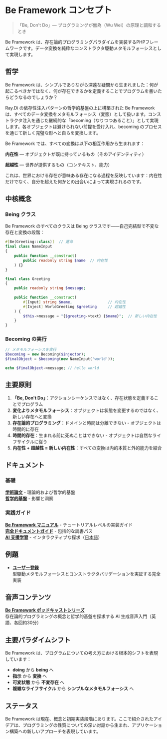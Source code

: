 # Be Framework コンセプト

> 「Be, Don't Do」— プログラミングが無為（Wu Wei）の原理と調和するとき

Be Framework は、存在論的プログラミングパラダイムを実装するPHPフレームワークです。データ変換を純粋なコンストラクタ駆動メタモルフォーシスとして実現します。

## 哲学

Be Framework は、シンプルでありながら深遠な疑問から生まれました：何が起こるべきかではなく、何が存在できるかを定義することでプログラムを書いたらどうなるのでしょうか？

Ray.Di の依存性注入パターンの哲学的基盤の上に構築された Be Framework は、すべてのデータ変換をメタモルフォーシス（変態）として扱います。コンストラクタ注入を通じた継続的な「becoming（なりつつあること）」として実現します。各オブジェクトは避けられない前提を受け入れ、becoming のプロセスを通じて新しく完璧な形へと自らを変換します。

Be Framework では、すべての変換は以下の相互作用から生まれます：

**内在性** — オブジェクトが既に持っているもの（そのアイデンティティ）

**超越性** — 世界が提供するもの（コンテキスト、能力）

これは、世界における存在が意味ある存在になる過程を反映しています：内在性だけでなく、自分を超えた何かとの出会いによって実現されるのです。

## 中核概念

### Being クラス

Be Framework のすべてのクラスは Being クラスです——自己完結型で不変な存在と変換の段階：

```php
#[Be(Greeting::class)]  // 運命
final class NameInput
{
    public function __construct(
        public readonly string $name  // 内在性
    ) {}
}

final class Greeting
{
    public readonly string $message;
    
    public function __construct(
        #[Input] string $name,                // 内在性
        #[Inject] WorldGreeting $greeting     // 超越性
    ) {
        $this->message = "{$greeting->text} {$name}";  // 新しい内在性
    }
}
```

### Becoming の実行

```php
// メタモルフォーシスを実行
$becoming = new Becoming($injector);
$finalObject = $becoming(new NameInput('world'));

echo $finalObject->message; // hello world
```

## 主要原則

1. **「Be, Don't Do」**：アクションシーケンスではなく、存在状態を定義することでプログラム
2. **変化よりメタモルフォーシス**：オブジェクトは状態を変更するのではなく、新しい存在へと変換
3. **存在論的プログラミング**：ドメインと時間は分離できない - オブジェクトは時間的に存在
4. **時間的存在**：生まれる前に死ぬことはできない - オブジェクトは自然なライフサイクルに従う
5. **内在性 + 超越性 = 新しい内在性**：すべての変換は内的本質と外的能力を結合

## ドキュメント

### 基礎
**[学術論文](docs/papers/)** - 理論的および哲学的基盤  
**[哲学的基盤](docs/reference/)** - 影響と洞察

### 実践ガイド  
**[Be Framework マニュアル](docs/manual/index.md)** - チュートリアルレベルの実装ガイド  
**[完全ドキュメントガイド](docs/README.md)** - 包括的な読書パス  
**[AI 支援学習](docs/study/README.md)** - インタラクティブな探求（[日本語](docs/study/README-ja.md)）

## 例題

- **[ユーザー登録](examples/user-registration/)**  
  型駆動メタモルフォーシスとコンストラクタバリデーションを実証する完全実装

## 音声コンテンツ

**[Be Framework ポッドキャストシリーズ](docs/study/podcast/)**  
存在論的プログラミングの概念と哲学的基盤を探求する AI 生成音声入門（英語、各回約30分）

## 主要パラダイムシフト

Be Framework は、プログラムについての考え方における根本的シフトを表現しています：

- **doing** から **being** へ
- **指示** から **変換** へ
- **可変状態** から **不変存在** へ
- **複雑なライフサイクル** から **シンプルなメタモルフォーシス** へ

## ステータス

Be Framework は現在、概念と初期実装段階にあります。ここで紹介されたアイデアは、プログラミングの性質についての深い対話から生まれ、アプリケーション構築への新しいアプローチを表現しています。

